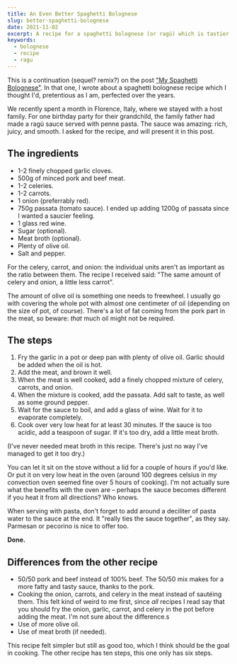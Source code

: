 ```yaml
---
title: An Even Better Spaghetti Bolognese
slug: better-spaghetti-bolognese
date: 2021-11-02
excerpt: A recipe for a spaghetti bolognese (or ragú) which is tastier than an earlier version I published – and simpler!
keywords:
  - bolognese
  - recipe
  - ragu
---
```


This is a continuation (sequel? remix?) on the post ["My Spaghetti Bolognese"](/writings/my-spaghetti-bolognese). In that one, I wrote about a spaghetti bolognese recipe which I thought I'd, pretentious as I am, perfected over the years.

We recently spent a month in Florence, Italy, where we stayed with a host family. For one birthday party for their grandchild, the family father had made a ragú sauce served with penne pasta. The sauce was amazing: rich, juicy, and smooth. I asked for the recipe, and will present it in this post.

## The ingredients

- 1-2 finely chopped garlic cloves.
- 500g of minced pork and beef meat.
- 1-2 celeries.
- 1-2 carrots.
- 1 onion (preferrably red).
- 750g passata (tomato sauce). I ended up adding 1200g of passata since I wanted a saucier feeling.
- 1 glass red wine.
- Sugar (optional).
- Meat broth (optional).
- Plenty of olive oil.
- Salt and pepper.

For the celery, carrot, and onion: the individual units aren't as important as the ratio between them. The recipe I received said: "The same amount of celery and onion, a little less carrot".

The amount of olive oil is something one needs to freewheel. I usually go with covering the whole pot with almost one centimeter of oil (depending on the size of pot, of course). There's a lot of fat coming from the pork part in the meat, so beware: _that_ much oil might not be required.

## The steps

1. Fry the garlic in a pot or deep pan with plenty of olive oil. Garlic should be added when the oil is hot.
2. Add the meat, and brown it well.
3. When the meat is well cooked, add a finely chopped mixture of celery, carrots, and onion.
4. When the mixture is cooked, add the passata. Add salt to taste, as well as some ground pepper.
5. Wait for the sauce to boil, and add a glass of wine. Wait for it to evaporate completely.
6. Cook over very low heat for at least 30 minutes. If the sauce is too acidic, add a teaspoon of sugar. If it's too dry, add a little meat broth.

(I've never needed meat broth in this recipe. There's just no way I've managed to get it too dry.)

You can let it sit on the stove without a lid for a couple of hours if you'd like. Or put it on very low heat in the oven (around 100 degrees celsius in my convection oven seemed fine over 5 hours of cooking). I'm not actually sure what the benefits with the oven are – perhaps the sauce becomes different if you heat it from all directions? Who knows.

When serving with pasta, don't forget to add around a deciliter of pasta water to the sauce at the end. It "really ties the sauce together", as they say. Parmesan or pecorino is nice to offer too.

**Done.**

## Differences from the other recipe

- 50/50 pork and beef instead of 100% beef. The 50/50 mix makes for a more fatty and tasty sauce, thanks to the pork.
- Cooking the onion, carrots, and celery in the meat instead of sautéing them. This felt kind of weird to me first, since _all_ recipes I read say that you should fry the onion, garlic, carrot, and celery in the pot before adding the meat. I'm not sure about the difference.s
- Use of more olive oil.
- Use of meat broth (if needed).

This recipe felt simpler but still as good too, which I think should be the goal in cooking. The other recipe has ten steps, this one only has six steps.
